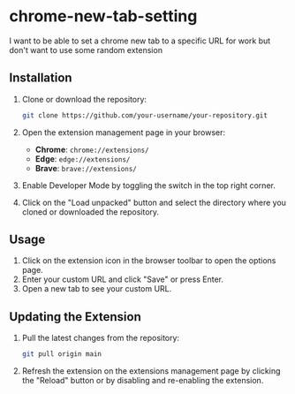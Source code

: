 # chrome-new-tab-setting
I want to be able to set a chrome new tab to a specific URL for work but don't want to use some random extension

## Installation

1. Clone or download the repository:
    ```sh
    git clone https://github.com/your-username/your-repository.git
    ```

2. Open the extension management page in your browser:
   - **Chrome**: `chrome://extensions/`
   - **Edge**: `edge://extensions/`
   - **Brave**: `brave://extensions/`

3. Enable Developer Mode by toggling the switch in the top right corner.

4. Click on the "Load unpacked" button and select the directory where you cloned or downloaded the repository.

## Usage

1. Click on the extension icon in the browser toolbar to open the options page.
2. Enter your custom URL and click "Save" or press Enter.
3. Open a new tab to see your custom URL.

## Updating the Extension

1. Pull the latest changes from the repository:
    ```sh
    git pull origin main
    ```

2. Refresh the extension on the extensions management page by clicking the "Reload" button or by disabling and re-enabling the extension.